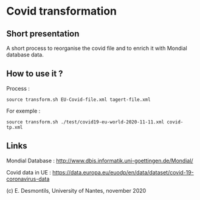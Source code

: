 # Covid transformation

## Short presentation

A short process to reorganise the covid file and to enrich it with Mondial database data.


## How to use it ?

Process :
```
source transform.sh EU-Covid-file.xml tagert-file.xml
```

For exemple :

```
source transform.sh ./test/covid19-eu-world-2020-11-11.xml covid-tp.xml
```

## Links

Mondial Database : http://www.dbis.informatik.uni-goettingen.de/Mondial/ 

Covid data in UE : https://data.europa.eu/euodp/en/data/dataset/covid-19-coronavirus-data

(c) E. Desmontils, University of Nantes, november 2020
